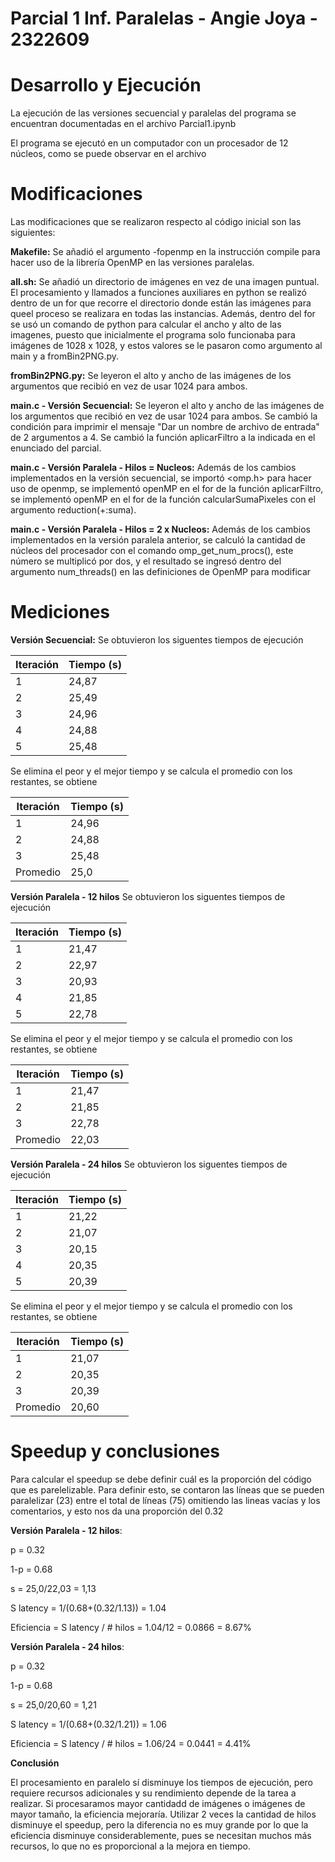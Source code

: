 # Parcial 1 Inf. Paralelas - Angie Joya - 2322609

# Desarrollo y Ejecución

La ejecución de las versiones secuencial y paralelas del programa se encuentran documentadas en el archivo Parcial1.ipynb

El programa se ejecutó en un computador con un procesador de 12 núcleos, como se puede observar en el archivo

# Modificaciones

Las modificaciones que se realizaron respecto al código inicial son las siguientes: 

**Makefile:** Se añadió el argumento -fopenmp en la instrucción compile para hacer uso de la librería OpenMP en las versiones paralelas.

**all.sh:** Se añadió un directorio de imágenes en vez de una imagen puntual. El procesamiento y llamados a funciones auxiliares en python se realizó dentro de un for que recorre el directorio donde están las imágenes para queel proceso se realizara en todas las instancias. Además, dentro del for se usó un comando de python para calcular el ancho y alto de las imagenes, puesto que inicialmente el programa solo funcionaba para imágenes de 1028 x 1028, y estos valores se le pasaron como argumento al main y a fromBin2PNG.py.

**fromBin2PNG.py:** Se leyeron el alto y ancho de las imágenes de los argumentos que recibió en vez de usar 1024 para ambos.

**main.c - Versión Secuencial:** Se leyeron el alto y ancho de las imágenes de los argumentos que recibió en vez de usar 1024 para ambos. Se cambió la condición para imprimir el mensaje "Dar un nombre de archivo de entrada" de 2 argumentos a 4. Se cambió la función aplicarFiltro a la indicada en el enunciado del parcial.

**main.c - Versión Paralela - Hilos = Nucleos:** Además de los cambios implementados en la versión secuencial, se importó <omp.h> para hacer uso de openmp, se implementó openMP en el for de la función aplicarFiltro, se implementó openMP en el for de la función calcularSumaPixeles con el argumento reduction(+:suma).

**main.c - Versión Paralela - Hilos = 2 x Nucleos:** Además de los cambios implementados en la versión paralela anterior, se calculó la cantidad de núcleos del procesador con el comando omp_get_num_procs(), este número se multiplicó por dos, y el resultado se ingresó dentro del argumento num_threads() en las definiciones de OpenMP para modificar 

# Mediciones

**Versión Secuencial:** Se obtuvieron los siguentes tiempos de ejecución

| Iteración | Tiempo (s) |
|------|------------|
| 1    | 24,87     |
| 2    | 25,49     |
| 3    | 24,96     |
| 4    | 24,88    |
| 5    | 25,48     |

Se elimina el peor y el mejor tiempo y se calcula el promedio con los restantes, se obtiene

| Iteración | Tiempo (s) |
|------|------------|
| 1    | 24,96     |
| 2    | 24,88    |
| 3    | 25,48     |
| Promedio    | 25,0    |

**Versión Paralela - 12 hilos** Se obtuvieron los siguentes tiempos de ejecución

| Iteración | Tiempo (s) |
|------|------------|
| 1    | 21,47    |
| 2    | 22,97 |
| 3    | 20,93   |
| 4    | 21,85 |
| 5    | 22,78    |

Se elimina el peor y el mejor tiempo y se calcula el promedio con los restantes, se obtiene

| Iteración | Tiempo (s) |
|------|------------|
| 1    | 21,47    |
| 2    | 21,85 |
| 3    | 22,78    |
| Promedio    | 22,03    |

**Versión Paralela - 24 hilos** Se obtuvieron los siguentes tiempos de ejecución

| Iteración | Tiempo (s) |
|------|------------|
| 1    | 21,22   |
| 2    | 21,07|
| 3    | 20,15   |
| 4    | 20,35|
| 5    | 20,39  |

Se elimina el peor y el mejor tiempo y se calcula el promedio con los restantes, se obtiene

| Iteración | Tiempo (s) |
|------|------------|
| 1    | 21,07|
| 2    | 20,35|
| 3    | 20,39  |
| Promedio    | 20,60   |

# Speedup y conclusiones

Para calcular el speedup se debe definir cuál es la proporción del código que es parelelizable. Para definir esto, se contaron las líneas que se pueden paralelizar (23) entre el total de líneas (75) omitiendo las lineas vacías y los comentarios, y esto nos da una proporción del 0.32

**Versión Paralela - 12 hilos**: 

p = 0.32

1-p = 0.68

s = 25,0/22,03 = 1,13

S latency = 1/(0.68+(0.32/1.13)) = 1.04

Eficiencia = S latency / # hilos = 1.04/12 = 0.0866 = 8.67%


**Versión Paralela - 24 hilos**: 

p = 0.32

1-p = 0.68

s = 25,0/20,60 = 1,21

S latency = 1/(0.68+(0.32/1.21)) = 1.06

Eficiencia = S latency / # hilos = 1.06/24 = 0.0441 = 4.41%

**Conclusión**

El procesamiento en paralelo sí disminuye los tiempos de ejecución, pero requiere recursos adicionales y su rendimiento depende de la tarea a realizar. Si procesaramos mayor cantidadd de imágenes o imágenes de mayor tamaño, la eficiencia mejoraría. Utilizar 2 veces la cantidad de hilos disminuye el speedup, pero la diferencia no es muy grande por lo que la eficiencia disminuye considerablemente, pues se necesitan muchos más recursos, lo que no es proporcional a la mejora en tiempo.

